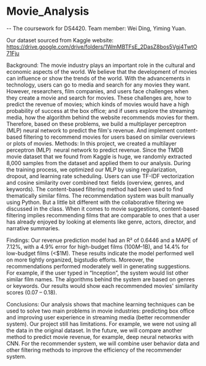 # Movie_Analysis
-- The coursework for DS4420. Team member: Wei Ding, Yiming Yuan.

Our dataset sourced from Kaggle website:
https://drive.google.com/drive/folders/1WmMBTFsE_2DasZ8bos5Vgj4TwtO71Fju

Background: The movie industry plays an important role in the cultural and economic aspects of the world. We believe that the development of movies can influence or show the trends of the world. With the advancements in technology, users can go to media and search for any movies they want. However, researchers, film companies, and users face challenges when they create a movie and search for movies. These challenges are, how to predict the revenue of movies; which kinds of movies would have a high probability of success at the box office; and if users explore the streaming media, how the algorithm behind the website recommends movies for them. Therefore, based on these problems, we build a multiplayer perceptron (MLP) neural network to predict the film's revenue. And implement content-based filtering to recommend movies for users based on similar overviews or plots of movies.
Methods: In this project, we created a multilayer perceptron (MLP) neural network to predict revenue. Since the TMDB movie dataset that we found from Kaggle is huge, we randomly extracted 8,000 samples from the dataset and applied them to our analysis. During the training process, we optimized our MLP by using regularization, dropout, and learning rate scheduling. Users can use TF-IDF vectorization and cosine similarity over combined text fields (overview, genres, and keywords). The content-based filtering method had been used to find thematically similar films. The recommendation system was built manually using Python. But a little bit different with the collaborative filtering we discussed in the class. When it comes to movie suggestions, content-based filtering implies recommending films that are comparable to ones that a user has already enjoyed by looking at elements like genre, actors, director, and narrative summaries.

Findings: Our revenue prediction model had an R² of 0.6446 and a MAPE of 7.12%, with a 4.9% error for high-budget films ($100M–$1B), and 14.4% for low-budget films (<$1M). These results indicate the model performed well on more tightly organized, bigstudio efforts. Moreover, the recommendations performed moderately well in generating suggestions. For example, if the user typed in “Inception”, the system would list other similar film names. The algorithms behind the system are based on genres or keywords. Our results would show each recommended movies' similarity scores (0.07 – 0.18).

Conclusions: Our analysis shows that machine learning techniques can be used to solve two main problems in movie industries: predicting box office and improving user experience in streaming media (better recommender system). Our project still has limitations. For example, we were not using all the data in the original dataset. In the future, we will compare another method to predict movie revenue, for example, deep neural networks with CNN. For the recommender system, we will combine user behavior data and other filtering methods to improve the efficiency of the recommender system.

